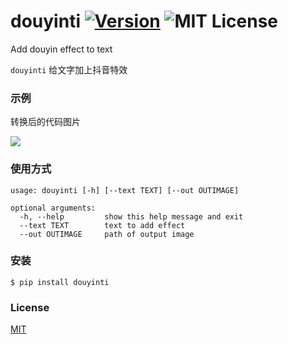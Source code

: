 # douyinti [![Version][version-badge]][version-link] ![MIT License][license-badge]


Add douyin effect to text


`douyinti` 给文字加上抖音特效


### 示例

转换后的代码图片

![](https://raw.githubusercontent.com/pythonml/douyinti/master/out.jpeg)


### 使用方式

```
usage: douyinti [-h] [--text TEXT] [--out OUTIMAGE]

optional arguments:
  -h, --help         show this help message and exit
  --text TEXT        text to add effect
  --out OUTIMAGE     path of output image
```


### 安装

```
$ pip install douyinti
```


### License

[MIT](https://github.com/pythonml/douyinti/blob/master/LICENSE)


[version-badge]:   https://img.shields.io/badge/version-0.1-brightgreen.svg
[version-link]:    https://pypi.python.org/pypi/douyinti/
[license-badge]:   https://img.shields.io/github/license/pythonml/douyinti.svg

